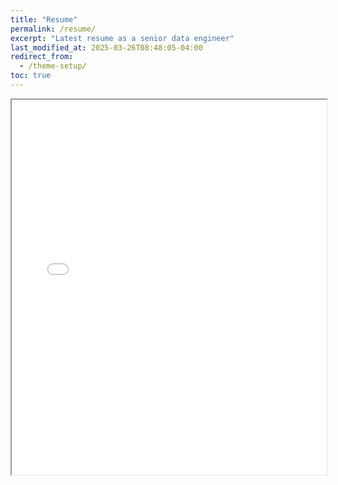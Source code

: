 ```yaml
---
title: "Resume"
permalink: /resume/
excerpt: "Latest resume as a senior data engineer"
last_modified_at: 2025-03-26T08:48:05-04:00
redirect_from:
  - /theme-setup/
toc: true
---
```


<iframe src="assets/files/resumes/Senior Data Engineer_Tiffany Wang_Resume.pdf" width="100%" height="600px">
</iframe>